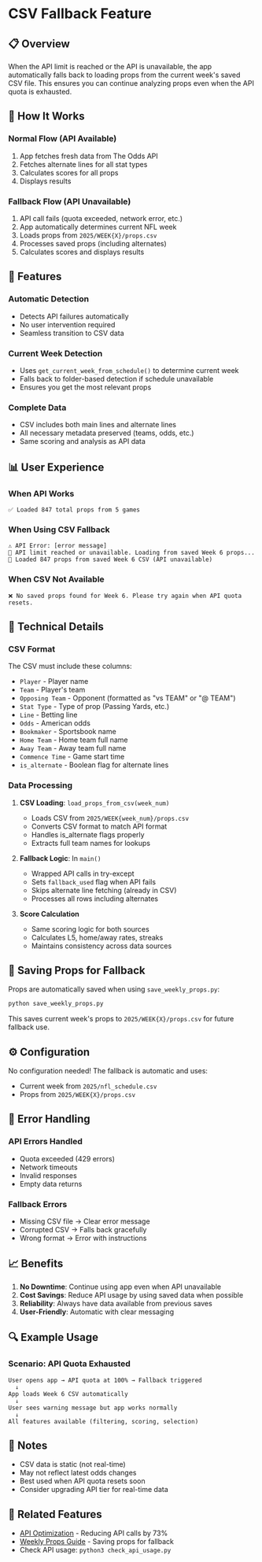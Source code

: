 # CSV Fallback Feature

## 📋 Overview

When the API limit is reached or the API is unavailable, the app automatically falls back to loading props from the current week's saved CSV file. This ensures you can continue analyzing props even when the API quota is exhausted.

## 🔄 How It Works

### Normal Flow (API Available)
1. App fetches fresh data from The Odds API
2. Fetches alternate lines for all stat types
3. Calculates scores for all props
4. Displays results

### Fallback Flow (API Unavailable)
1. API call fails (quota exceeded, network error, etc.)
2. App automatically determines current NFL week
3. Loads props from `2025/WEEK{X}/props.csv`
4. Processes saved props (including alternates)
5. Calculates scores and displays results

## 🎯 Features

### Automatic Detection
- Detects API failures automatically
- No user intervention required
- Seamless transition to CSV data

### Current Week Detection
- Uses `get_current_week_from_schedule()` to determine current week
- Falls back to folder-based detection if schedule unavailable
- Ensures you get the most relevant props

### Complete Data
- CSV includes both main lines and alternate lines
- All necessary metadata preserved (teams, odds, etc.)
- Same scoring and analysis as API data

## 📊 User Experience

### When API Works
```
✅ Loaded 847 total props from 5 games
```

### When Using CSV Fallback
```
⚠️ API Error: [error message]
📁 API limit reached or unavailable. Loading from saved Week 6 props...
📁 Loaded 847 props from saved Week 6 CSV (API unavailable)
```

### When CSV Not Available
```
❌ No saved props found for Week 6. Please try again when API quota resets.
```

## 🔧 Technical Details

### CSV Format
The CSV must include these columns:
- `Player` - Player name
- `Team` - Player's team
- `Opposing Team` - Opponent (formatted as "vs TEAM" or "@ TEAM")
- `Stat Type` - Type of prop (Passing Yards, etc.)
- `Line` - Betting line
- `Odds` - American odds
- `Bookmaker` - Sportsbook name
- `Home Team` - Home team full name
- `Away Team` - Away team full name
- `Commence Time` - Game start time
- `is_alternate` - Boolean flag for alternate lines

### Data Processing
1. **CSV Loading**: `load_props_from_csv(week_num)`
   - Loads CSV from `2025/WEEK{week_num}/props.csv`
   - Converts CSV format to match API format
   - Handles is_alternate flags properly
   - Extracts full team names for lookups

2. **Fallback Logic**: In `main()`
   - Wrapped API calls in try-except
   - Sets `fallback_used` flag when API fails
   - Skips alternate line fetching (already in CSV)
   - Processes all rows including alternates

3. **Score Calculation**
   - Same scoring logic for both sources
   - Calculates L5, home/away rates, streaks
   - Maintains consistency across data sources

## 💾 Saving Props for Fallback

Props are automatically saved when using `save_weekly_props.py`:

```bash
python save_weekly_props.py
```

This saves current week's props to `2025/WEEK{X}/props.csv` for future fallback use.

## ⚙️ Configuration

No configuration needed! The fallback is automatic and uses:
- Current week from `2025/nfl_schedule.csv`
- Props from `2025/WEEK{X}/props.csv`

## 🚨 Error Handling

### API Errors Handled
- Quota exceeded (429 errors)
- Network timeouts
- Invalid responses
- Empty data returns

### Fallback Errors
- Missing CSV file → Clear error message
- Corrupted CSV → Falls back gracefully
- Wrong format → Error with instructions

## 📈 Benefits

1. **No Downtime**: Continue using app even when API unavailable
2. **Cost Savings**: Reduce API usage by using saved data when possible
3. **Reliability**: Always have data available from previous saves
4. **User-Friendly**: Automatic with clear messaging

## 🔍 Example Usage

### Scenario: API Quota Exhausted

```
User opens app → API quota at 100% → Fallback triggered
  ↓
App loads Week 6 CSV automatically
  ↓
User sees warning message but app works normally
  ↓
All features available (filtering, scoring, selection)
```

## 📝 Notes

- CSV data is static (not real-time)
- May not reflect latest odds changes
- Best used when API quota resets soon
- Consider upgrading API tier for real-time data

## 🔗 Related Features

- [API Optimization](API_OPTIMIZATION_SUMMARY.md) - Reducing API calls by 73%
- [Weekly Props Guide](WEEKLY_PROPS_GUIDE.md) - Saving props for fallback
- Check API usage: `python3 check_api_usage.py`

